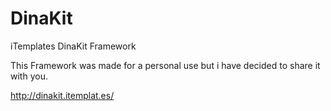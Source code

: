 DinaKit
=======

iTemplates DinaKit Framework

This Framework was made for a personal use but i have decided to share it with you.

http://dinakit.itemplat.es/
